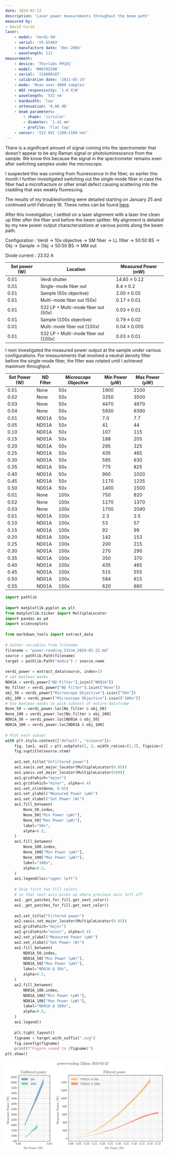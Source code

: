 ```yaml
---
date: 2024-02-22
description: 'Laser power measurements throughout the beam path'
measured by:
- David Curie
laser:
    - model: 'Verdi-5W'
    - serial: 'V5-G5403'
    - manufacture date: 'Dec-2004'
    - wavelength: 532
measurement:
    - device: 'Thorlabs PM101'
    - model: 'M00702598'
    - serial: '210608107'
    - calibration date: '2021-05-19'
    - mode: 'Mean over 4000 samples'
    - A02 responsivity: '1.0 V/W'
    - wavelength: '532 nm'
    - bandwidth: 'low'
    - attenuation: '0.00 dB'
    - beam parameters:
        - shape: 'circular'
        - diameter: '1.41 mm'
        - profile: 'flat top'
    - sensor: 'S12 QVC (200–1100 nm)'
---
```


There is a significant amount of signal coming into the spectrometer that
doesn't appear to be any Raman signal or photoluminescence from the sample. We
know this because the signal in the spectrometer remains even after switching
samples under the microscope.

I suspected this was coming from fluorescence in the fiber, so earlier this
month I further investigated switching out the single-mode fiber in case the
fiber had a microfracture or other small defect causing scattering into the
cladding that was weakly fluorescing.

The results of my troubleshooting were detailed starting on January 25 and
continued until February 16. These notes can be found
[here](../laser/laser_alignment.md).

After this investigation, I settled on a laser alignment with a laser line
clean up filter after the fiber and before the beam splitter. My alignment is
detailed by my new power output characterizations at various points along the
beam path.

Configuration
: Verdi -> 10x objective -> SM fiber -> LL filter -> 50:50 BS -> Obj -> Sample -> Obj -> 50:50 BS -> MM out

Diode current
: 23.52 A

| Set power (W) | Location                             | Measured Power (mW) |
|---------------|--------------------------------------|---------------------|
| 0.01          | Verdi shutter                        | 14.65 ± 0.12        |
| 0.01          | Single-mode fiber out                | 8.4   ± 0.2         |
| 0.01          | Sample (50x objective)               | 2.00  ± 0.05        |
| 0.01          | Multi-mode fiber out (50x)           | 0.17  ± 0.01        |
| 0.01          | 532 LP + Multi-mode fiber out (50x)  | 0.03  ± 0.01        |
| 0.01          | Sample (100x objective)              | 0.79  ± 0.02        |
| 0.01          | Multi-mode fiber out (100x)          | 0.04  ± 0.005       |
| 0.01          | 532 LP + Multi-mode fiber out (100x) | 0.03  ± 0.01        |

I next investigated the measured power output at the sample under various
configurations. For measurements that involved a neutral density filter before
the single-mode fiber, the filter was rotated until I achieved maximum throughput.

| Set Power (W) | ND Filter | Microscope Objective | Min Power (µW) | Max Power (µW) |
|---------------|-----------|----------------------|----------------|----------------|
| 0.01          | None      | 50x                  | 1900           | 2100           |
| 0.02          | None      | 50x                  | 3250           | 3500           |
| 0.03          | None      | 50x                  | 4470           | 4970           |
| 0.04          | None      | 50x                  | 5930           | 6390           |
| 0.01          | ND01A     | 50x                  | 7.0            | 7.7            |
| 0.05          | ND01A     | 50x                  | 41             | 44             |
| 0.10          | ND01A     | 50x                  | 107            | 115            |
| 0.15          | ND01A     | 50x                  | 188            | 205            |
| 0.20          | ND01A     | 50x                  | 295            | 325            |
| 0.25          | ND01A     | 50x                  | 435            | 465            |
| 0.30          | ND01A     | 50x                  | 585            | 630            |
| 0.35          | ND01A     | 50x                  | 775            | 825            |
| 0.40          | ND01A     | 50x                  | 960            | 1020           |
| 0.45          | ND01A     | 50x                  | 1170           | 1235           |
| 0.50          | ND01A     | 50x                  | 1400           | 1500           |
| 0.01          | None      | 100x                 | 750            | 820            |
| 0.02          | None      | 100x                 | 1270           | 1370           |
| 0.03          | None      | 100x                 | 1700           | 2040           |
| 0.01          | ND01A     | 100x                 | 2.3            | 2.5            |
| 0.10          | ND01A     | 100x                 | 53             | 57             |
| 0.15          | ND01A     | 100x                 | 92             | 99             |
| 0.20          | ND01A     | 100x                 | 142            | 153            |
| 0.25          | ND01A     | 100x                 | 200            | 215            |
| 0.30          | ND01A     | 100x                 | 270            | 290            |
| 0.35          | ND01A     | 100x                 | 350            | 370            |
| 0.40          | ND01A     | 100x                 | 435            | 465            |
| 0.45          | ND01A     | 100x                 | 515            | 555            |
| 0.50          | ND01A     | 100x                 | 584            | 615            |
| 0.55          | ND01A     | 100x                 | 620            | 660            |

```python
import pathlib

import matplotlib.pyplot as plt
from matplotlib.ticker import MultipleLocator
import pandas as pd
import scienceplots

from markdown_tools import extract_data

# Gather variables from filename
filename = "power-reading_532nm_2024-02-22.md"
source = pathlib.Path(filename)
target = pathlib.Path("media") / source.name

verdi_power = extract_data(source, index=1)
# set boolean masks
ND01A = verdi_power["ND Filter"].isin(["ND01A"])
No_filter = verdi_power["ND Filter"].isin(["None"])
obj_50 = verdi_power["Microscope Objective"].isin(["50x"])
obj_100 = verdi_power["Microscope Objective"].isin(["100x"])
# Use boolean masks to pick subsets of entire dataframe
None_50 = verdi_power.loc[No_filter & obj_50]
None_100 = verdi_power.loc[No_filter & obj_100]
ND01A_50 = verdi_power.loc[ND01A & obj_50]
ND01A_100 = verdi_power.loc[ND01A & obj_100]

# Plot each subset
with plt.style.context(["default", "science"]):
    fig, [ax1, ax2] = plt.subplots(1, 2, width_ratios=[1,3], figsize=(7, 4))
    fig.suptitle(source.stem)
    
    ax1.set_title("Unfiltered power")
    ax1.xaxis.set_major_locator(MultipleLocator(0.05))
    ax1.yaxis.set_major_locator(MultipleLocator(500))
    ax1.grid(which="major")
    ax1.grid(which="minor", alpha=0.4)
    ax1.set_xlim(None, 0.05)
    ax1.set_ylabel("Measured Power (µW)")
    ax1.set_xlabel("Set Power (W)")
    ax1.fill_between(
        None_50.index,
        None_50["Min Power (µW)"],
        None_50["Max Power (µW)"],
        label="50x",
        alpha=0.5,
    )
    ax1.fill_between(
        None_100.index,
        None_100["Min Power (µW)"],
        None_100["Max Power (µW)"],
        label="100x",
        alpha=0.5,
    )
    ax1.legend(loc="upper left")

    # Skip first two fill colors
    # so that next axis picks up where previous axis left off
    ax2._get_patches_for_fill.get_next_color()
    ax2._get_patches_for_fill.get_next_color()

    ax2.set_title("Filtered power")
    ax2.xaxis.set_major_locator(MultipleLocator(0.05))
    ax2.grid(which="major")
    ax2.grid(which="minor", alpha=0.4)
    ax2.set_ylabel("Measured Power (µW)")
    ax2.set_xlabel("Set Power (W)")
    ax2.fill_between(
        ND01A_50.index,
        ND01A_50["Min Power (µW)"],
        ND01A_50["Max Power (µW)"],
        label="ND01A @ 50x",
        alpha=0.5,
    )
    ax2.fill_between(
        ND01A_100.index,
        ND01A_100["Min Power (µW)"],
        ND01A_100["Max Power (µW)"],
        label="ND01A @ 100x",
        alpha=0.5,
    )
    ax2.legend()
    
    plt.tight_layout()
    figname = target.with_suffix(".svg")
    fig.savefig(figname)
    print(f"Figure saved to {figname}")
plt.show()
```

![power plots of laser at various filters and objectives](media/power-reading_532nm_2024-02-22.svg "Laser plots")
